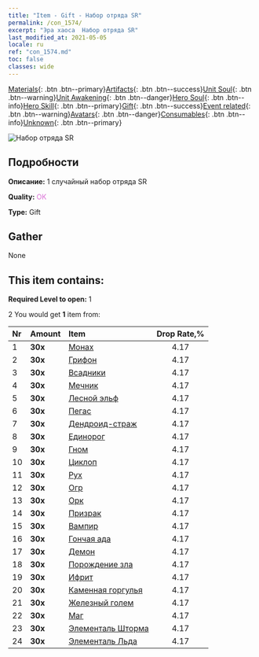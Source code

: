 ```yaml
---
title: "Item - Gift - Набор отряда SR"
permalink: /con_1574/
excerpt: "Эра хаоса  Набор отряда SR"
last_modified_at: 2021-05-05
locale: ru
ref: "con_1574.md"
toc: false
classes: wide
---
```

 [Materials](/ItemsRU/){: .btn .btn--primary}[Artifacts](/ItemsRU/Artifacts/){: .btn .btn--success}[Unit Soul](/ItemsRU/UnitSoul/){: .btn .btn--warning}[Unit Awakening](/ItemsRU/UnitAwakening/){: .btn .btn--danger}[Hero Soul](/ItemsRU/HeroSoul/){: .btn .btn--info}[Hero Skill](/ItemsRU/HeroSkill/){: .btn .btn--primary}[Gift](/ItemsRU/Gift/){: .btn .btn--success}[Event related](/ItemsRU/Events/){: .btn .btn--warning}[Avatars](/ItemsRU/Avatars/){: .btn .btn--danger}[Consumables](/ItemsRU/Consumables/){: .btn .btn--info}[Unknown](/ItemsRU/Unknown/){: .btn .btn--primary}

 ![Набор отряда SR](/images/t/i_907190.png)

## Подробности
 **Описание:** 1 случайный набор отряда SR

 **Quality:** <span style="color: #DA70D6">OK</span>

 **Type:** Gift

## Gather

  None

## This item contains:

 **Required Level to open:** 1

 2 You would get **1** item  from:

  | Nr | Amount |     Item    | Drop Rate,% |
  |:---|:-------|:------------|:---------:|
  | 1 |  **30x** | [Монах](/ItemsRU/unt_194/) | 4.17 | 
  | 2 |  **30x** | [Грифон](/ItemsRU/unt_192/) | 4.17 | 
  | 3 |  **30x** | [Всадники](/ItemsRU/unt_195/) | 4.17 | 
  | 4 |  **30x** | [Мечник](/ItemsRU/unt_193/) | 4.17 | 
  | 5 |  **30x** | [Лесной эльф](/ItemsRU/unt_201/) | 4.17 | 
  | 6 |  **30x** | [Пегас](/ItemsRU/unt_202/) | 4.17 | 
  | 7 |  **30x** | [Дендроид-страж](/ItemsRU/unt_203/) | 4.17 | 
  | 8 |  **30x** | [Единорог](/ItemsRU/unt_204/) | 4.17 | 
  | 9 |  **30x** | [Гном](/ItemsRU/unt_200/) | 4.17 | 
  | 10 |  **30x** | [Циклоп](/ItemsRU/unt_222/) | 4.17 | 
  | 11 |  **30x** | [Рух](/ItemsRU/unt_221/) | 4.17 | 
  | 12 |  **30x** | [Огр](/ItemsRU/unt_220/) | 4.17 | 
  | 13 |  **30x** | [Орк](/ItemsRU/unt_219/) | 4.17 | 
  | 14 |  **30x** | [Призрак](/ItemsRU/unt_210/) | 4.17 | 
  | 15 |  **30x** | [Вампир](/ItemsRU/unt_211/) | 4.17 | 
  | 16 |  **30x** | [Гончая ада](/ItemsRU/unt_228/) | 4.17 | 
  | 17 |  **30x** | [Демон](/ItemsRU/unt_229/) | 4.17 | 
  | 18 |  **30x** | [Порождение зла](/ItemsRU/unt_230/) | 4.17 | 
  | 19 |  **30x** | [Ифрит](/ItemsRU/unt_231/) | 4.17 | 
  | 20 |  **30x** | [Каменная горгулья](/ItemsRU/unt_236/) | 4.17 | 
  | 21 |  **30x** | [Железный голем](/ItemsRU/unt_237/) | 4.17 | 
  | 22 |  **30x** | [Маг](/ItemsRU/unt_238/) | 4.17 | 
  | 23 |  **30x** | [Элементаль Шторма](/ItemsRU/unt_263/) | 4.17 | 
  | 24 |  **30x** | [Элементаль Льда](/ItemsRU/unt_264/) | 4.17 | 
